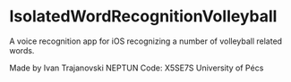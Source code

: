 # IsolatedWordRecognitionVolleyball

A voice recognition app for iOS recognizing a number of volleyball related words. 


Made by Ivan Trajanovski
NEPTUN Code: X5SE7S
University of Pécs
